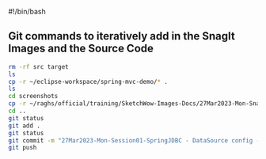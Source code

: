 #!/bin/bash

## Git commands to iteratively add in the SnagIt Images and the Source Code

```sh
rm -rf src target
ls
cp -r ~/eclipse-workspace/spring-mvc-demo/* .
ls 
cd screenshots
cp -r ~/raghs/official/training/SketchWow-Images-Docs/27Mar2023-Mon-SnagIt-Images .
cd ..
git status
git add .
git status
git commit -m "27Mar2023-Mon-Session01-SpringJDBC - DataSource config - XML, Properties, SnagIt Images Added"
git push
```

